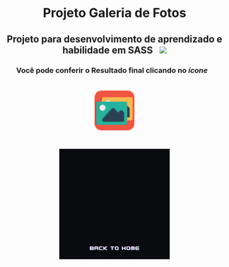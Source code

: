 <div align="center">

# Projeto Galeria de Fotos 

## Projeto para desenvolvimento de aprendizado e habilidade em SASS&nbsp;&nbsp;&nbsp;<img height="80em" src="https://cdn.jsdelivr.net/gh/devicons/devicon/icons/sass/sass-original.svg" />


### Você pode conferir o Resultado final clicando no **_ícone_**&nbsp;&nbsp;&nbsp;<br><br>
[<img height="90em" src="https://github.com/LeandroDukievicz/galery-sass/blob/main/img/gallery.svg" />](https://galery-sass.vercel.app/)

#

  <div align="center">
<a  href="https://github.com/LeandroDukievicz" target="_blank"><img  height="250em"src="https://github.com/LeandroDukievicz/LeandroDukievicz/blob/main/gif%20btn%20git.gif" target="_blank">
</div>            
